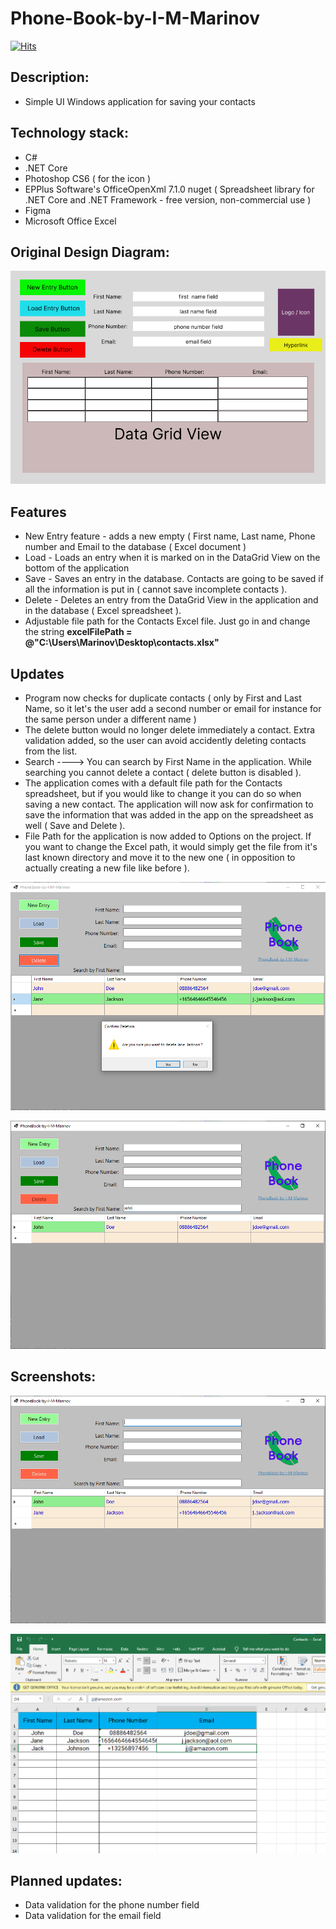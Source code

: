# Phone-Book-by-I-M-Marinov
[![Hits](https://hits.seeyoufarm.com/api/count/incr/badge.svg?url=https%3A%2F%2Fgithub.com%2FI-M-Marinov%2FPhone-Book-by-I-M-Marinov&count_bg=%230098ED&title_bg=%23292727&icon=iconify.svg&icon_color=%23E7E7E7&title=views&edge_flat=false)](https://hits.seeyoufarm.com)

## Description:

- Simple UI Windows application for saving your contacts 

## Technology stack:
- C#
- .NET Core
- Photoshop CS6 ( for the icon )
- EPPlus Software's OfficeOpenXml 7.1.0 nuget ( Spreadsheet library for .NET Core and .NET Framework - free version, non-commercial use )
- Figma
- Microsoft Office Excel
  

## Original Design Diagram:

<p align="center">
<img src="./Phone-Book-by-I-M-Marinov/pictures/design-diagram-phone-book.png">
</p>


## Features
- New Entry feature - adds a new empty ( First name, Last name, Phone number and Email to the database ( Excel document )
- Load - Loads an entry when it is marked on in the DataGrid View on the bottom of the application
- Save - Saves an entry in the database. Contacts are going to be saved if all the information is put in ( cannot save incomplete contacts ).
- Delete - Deletes an entry from the DataGrid View in the application and in the database ( Excel spreadsheet ).
- Adjustable file path for the Contacts Excel file. Just go in and change the string **excelFilePath = @"C:\Users\Marinov\Desktop\contacts.xlsx"**

## Updates
- Program now checks for duplicate contacts ( only by First and Last Name, so it let's the user add a second number or email for instance for the same person under a different name )
- The delete button would no longer delete immediately a contact. Extra validation added, so the user can avoid accidently deleting contacts from the list.
- Search ----> You can search by First Name in the application. While searching you cannot delete a contact ( delete button is disabled ).
- The application comes with a default file path for the Contacts spreadsheet, but if you would like to change it you can do so when saving a new contact. The application will now ask for confirmation to save the information that was added in the app on the spreadsheet as well ( Save and Delete ).
- File Path for the application is now added to Options on the project. If you want to change the Excel path, it would simply get the file from it's last known directory and move it to the new one ( in opposition to actually creating a new file like before ). 

  
<p align="center">
<img src="./Phone-Book-by-I-M-Marinov/pictures/Phone-book-screenshot2-deleteButton.png"> 
</p>

<p align="center">
<img src="./Phone-Book-by-I-M-Marinov/pictures/Phone-book-screenshot3-deleteButton2.png"> 
</p>

## Screenshots: 

<p align="center">
<img src="./Phone-Book-by-I-M-Marinov/pictures/Phone-book-screenshot1.png">
</p>

<p align="center">
<img src="./Phone-Book-by-I-M-Marinov/pictures/Phone-book-screenshot4-spreadsheet.png">
</p>


## Planned updates:

- Data validation for the phone number field
- Data validation for the email field
  








 
